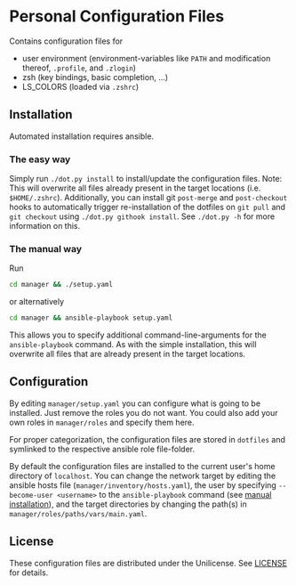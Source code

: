# Personal Configuration Files

Contains configuration files for
- user environment (environment-variables like `PATH` and modification thereof, `.profile`, and `.zlogin`)
- zsh (key bindings, basic completion, ...)
- LS_COLORS (loaded via `.zshrc`)


## Installation

Automated installation requires ansible.


### The easy way

Simply run `./dot.py install` to install/update the configuration files. Note: This will overwrite all files already present in the target locations (i.e. `$HOME/.zshrc`).
Additionally, you can install git `post-merge` and `post-checkout` hooks to automatically trigger re-installation of the dotfiles on `git pull` and `git checkout` using `./dot.py githook install`.
See `./dot.py -h` for more information on this.


### The manual way
[manual installation]: #the-manual-way

Run

```sh
cd manager && ./setup.yaml
```

or alternatively

```sh
cd manager && ansible-playbook setup.yaml
```

This allows you to specify additional command-line-arguments for the `ansible-playbook` command.
As with the simple installation, this will overwrite all files that are already present in the target locations.


## Configuration

By editing `manager/setup.yaml` you can configure what is going to be installed.
Just remove the roles you do not want.
You could also add your own roles in `manager/roles` and specify them here.

For proper categorization, the configuration files are stored in `dotfiles` and symlinked to the respective ansible role file-folder.

By default the configuration files are installed to the current user's home directory of `localhost`.
You can change the network target by editing the ansible hosts file (`manager/inventory/hosts.yaml`), the user by specifying `--become-user <username>` to the `ansible-playbook` command (see [manual installation]), and the target directories by changing the path(s) in `manager/roles/paths/vars/main.yaml`.


## License

These configuration files are distributed under the Unilicense.
See [LICENSE](LICENSE) for details.
